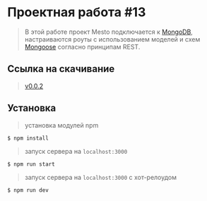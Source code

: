 # Проектная работа #13

> В этой работе проект Mesto подключается к [MongoDB](https://www.mongodb.com), настраиваются роуты с использованием моделей и схем [Mongoose](https://mongoosejs.com) согласно принципам REST.

## Ссылка на скачивание

> [v0.0.2](https://github.com/echoreverb/rest-api-sprint)

## Установка

> установка модулей npm

```shell
$ npm install
```

> запуск сервера на `localhost:3000`

```shell
$ npm run start
```

> запуск сервера на `localhost:3000` c хот-релоудом

```shell
$ npm run dev
```
